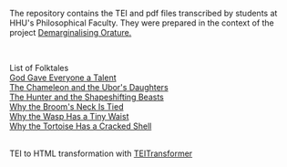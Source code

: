 <p> The repository contains the TEI and pdf files transcribed by students at HHU's Philosophical Faculty. They were prepared in the context of the project <a href="https://blogs.phil.hhu.de/ctsdus/" target="blank"> Demarginalising Orature. </a> </p> <br>
<p> List of Folktales <br>
<a href="https://centrefortranslationstudies.github.io/KONKOMBA/html_sose22/God_gave_everyone_a_talent.html" target="_blank">God Gave Everyone a Talent</a> <br>
<a href="https://centrefortranslationstudies.github.io/KONKOMBA/html_sose22/The_Chameleon_and_Ubors_daughters.html" target="_blank">The Chameleon and the Ubor's Daughters</a> <br>
<a href="https://centrefortranslationstudies.github.io/KONKOMBA/html_sose22/The_Hunter_and_the_Shapeshifting_beasts.html" target="_blank">The Hunter and the Shapeshifting Beasts</a> <br>
<a href="https://centrefortranslationstudies.github.io/KONKOMBA/html_sose22/Why_the_Brooms_Neck_is_Tied.html" target="_blank">Why the Broom's Neck Is Tied</a><br>
<a href="https://centrefortranslationstudies.github.io/KONKOMBA/html_sose22/Why_the_Wasp_has_a_tiny_Waist.html" target="_blank">Why the Wasp Has a Tiny Waist</a><br>
<a href="https://centrefortranslationstudies.github.io/KONKOMBA/html_sose22/Why_the_tortoise_has_a_cracked_shell.html" target="_blank">Why the Tortoise Has a Cracked Shell</a><br></p>
<br>
TEI to HTML transformation with <a href="https://github.com/Stoneberry/TEITransformer" target="_blank">TEITransformer</a>
